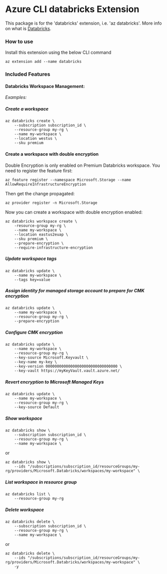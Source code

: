 # Azure CLI databricks Extension #
This package is for the 'databricks' extension, i.e. 'az databricks'. More info on what is [Databricks](https://learn.microsoft.com/azure/azure-databricks/what-is-azure-databricks).

### How to use ###
Install this extension using the below CLI command
```
az extension add --name databricks
```

### Included Features
#### Databricks Workspace Management:
*Examples:*

##### Create a workspace
```
az databricks create \
    --subscription subscription_id \
    --resource-group my-rg \
    --name my-workspace \
    --location westus \
    --sku premium
```

#### Create a workspace with double encryption
Double Encryption is only enabled on Premium Databricks workspace.
You need to register the feature first:  
```
az feature register --namespace Microsoft.Storage --name AllowRequireInfrastructureEncryption
```  
Then get the change propagated:  
```
az provider register -n Microsoft.Storage
```  
Now you can create a workspace with double encryption enabled:
```
az databricks workspace create \
    -resource-group my-rg \
    --name my-workspace \
    --location eastus2euap \
    --sku premium \
    --prepare-encryption \
    --require-infrastructure-encryption
```

##### Update workspace tags
```
az databricks update \
    --name my-workspace \
    --tags key=value
```

##### Assign identity for managed storage account to prepare for CMK encryption
```
az databricks update \
    --name my-workspace \
    --resource-group my-rg \
    --prepare-encryption
```

##### Configure CMK encryption
```
az databricks update \
    --name my-workspace \
    --resource-group my-rg \
    --key-source Microsoft.Keyvault \
    --key-name my-key \
    --key-version 00000000000000000000000000000000 \
    --key-vault https://myKeyVault.vault.azure.net/
```

##### Revert encryption to Microsoft Managed Keys
```
az databricks update \
    --name my-workspace \
    --resource-group my-rg \
    --key-source Default
```

##### Show workspace
```
az databricks show \
    --subscription subscription_id \
    --resource-group my-rg \
    --name my-workspace \
```
or
```
az databricks show \
    --ids "/subscriptions/subscription_id/resourceGroups/my-rg/providers/Microsoft.Databricks/workspaces/my-workspace" \
```

##### List workspace in resource group
```
az databricks list \
    --resource-group my-rg
```

##### Delete workspace
```
az databricks delete \
    --subscription subscription_id \
    --resource-group my-rg \
    --name my-workspace \
```
or
```
az databricks delete \
    --ids "/subscriptions/subscription_id/resourceGroups/my-rg/providers/Microsoft.Databricks/workspaces/my-workspace" \
    -y
```
